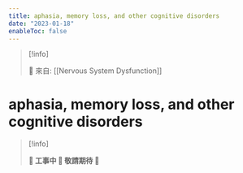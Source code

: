 ```yaml
---
title: aphasia, memory loss, and other cognitive disorders
date: "2023-01-18"
enableToc: false
---
```


> [!info]
>
> 🌱 來自: [[Nervous System Dysfunction]]

# aphasia, memory loss, and other cognitive disorders

> [!info]
>
> **👷 工事中 🌱 敬請期待 🚧**


